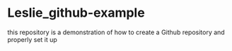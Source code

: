 # Leslie_github-example
this repository is a demonstration of how to create a Github repository and properly set it up
